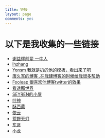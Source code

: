 ```yaml
---
title: 链接
layout: page
comments: yes
---
```


# 以下是我收集的一些链接  
  
  
- <a href="http://yihui.name/cn/" target="_blank">谢益辉前辈 一牛人</a> 
- <a href="http://lhzhang.com/archive.html" target="_blank">lhzhang</a>
- <a href="http://yonsm.net/" target="_blank">Yonsm 我就是扒的他的模板，看出来了吧 </a>
- <a href="http://tangjiujun.github.io/" target="_blank"> 唐久军的博客 ,在我建博客的时候给我很多帮助</a>
- <a href="http://blog.fooleap.org/" target="_blank">Fooleap 很喜欢他博客twitter的效果</a>
- <a href="http://kantou.tk/" target="_blank"> 看透那世界 </a>
- <a href="http://sann.me/" target="_blank"> SEYREN的小屋 </a>
- <a href="http://xwyam.github.com/" target="_blank"> 叶神 </a>
- <a href="http://www.imsuzie.com" target="_blank"> 酥西黄 </a>
- <a href="http://lilydjwg.is-programmer.com/" target="_blank"> 依云 </a>
- <a href="http://ihacklog.com/" target="_blank"> 荒野无灯 </a>
- <a href="http://ldwqh0.blog.163.com/" target="_blank"> 东哥 </a>
- <a href="http://www.cnblogs.com/xlong/" target="_blank"> 小龙 </a>

